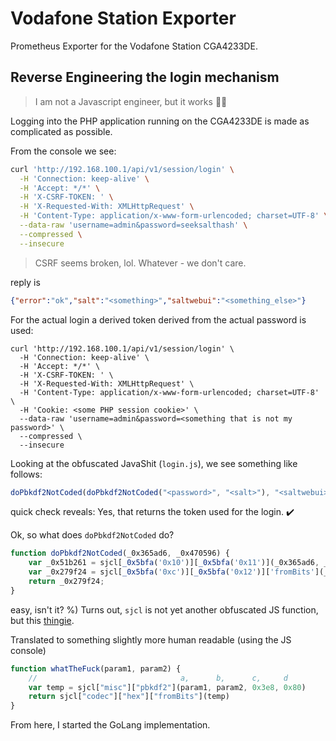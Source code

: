 # Vodafone Station Exporter
Prometheus Exporter for the Vodafone Station CGA4233DE.

## Reverse Engineering the login mechanism
> I am not a Javascript engineer, but it works :man_shrugging:

Logging into the PHP application running on the CGA4233DE is made as complicated as possible.

From the console we see:
```bash
curl 'http://192.168.100.1/api/v1/session/login' \
  -H 'Connection: keep-alive' \
  -H 'Accept: */*' \
  -H 'X-CSRF-TOKEN: ' \
  -H 'X-Requested-With: XMLHttpRequest' \
  -H 'Content-Type: application/x-www-form-urlencoded; charset=UTF-8' \
  --data-raw 'username=admin&password=seeksalthash' \
  --compressed \
  --insecure
```

> CSRF seems broken, lol. Whatever - we don't care.

reply is
```json
{"error":"ok","salt":"<something>","saltwebui":"<something_else>"}
```

For the actual login a derived token derived from the actual password is used:
```
curl 'http://192.168.100.1/api/v1/session/login' \
  -H 'Connection: keep-alive' \
  -H 'Accept: */*' \
  -H 'X-CSRF-TOKEN: ' \
  -H 'X-Requested-With: XMLHttpRequest' \
  -H 'Content-Type: application/x-www-form-urlencoded; charset=UTF-8' \
  -H 'Cookie: <some PHP session cookie>' \
  --data-raw 'username=admin&password=<something that is not my password>' \
  --compressed \
  --insecure
```

Looking at the obfuscated JavaShit (`login.js`), we see something like follows:
```js
doPbkdf2NotCoded(doPbkdf2NotCoded("<password>", "<salt>"), "<saltwebui>")
```

quick check reveals: Yes, that returns the token used for the login. :heavy_check_mark:

Ok, so what does `doPbkdf2NotCoded` do?

```js
function doPbkdf2NotCoded(_0x365ad6, _0x470596) {
    var _0x51b261 = sjcl[_0x5bfa('0x10')][_0x5bfa('0x11')](_0x365ad6, _0x470596, 0x3e8, 0x80);
    var _0x279f24 = sjcl[_0x5bfa('0xc')][_0x5bfa('0x12')]['fromBits'](_0x51b261);
    return _0x279f24;
}
```
easy, isn't it? %)
Turns out, `sjcl` is not yet another obfuscated JS function, but this [thingie](https://github.com/bitwiseshiftleft/sjcl).

Translated to something slightly more human readable (using the JS console)
```js
function whatTheFuck(param1, param2) {
    //                                a,      b,      c,     d
    var temp = sjcl["misc"]["pbkdf2"](param1, param2, 0x3e8, 0x80)
    return sjcl["codec"]["hex"]["fromBits"](temp)
}
```

From here, I started the GoLang implementation.
